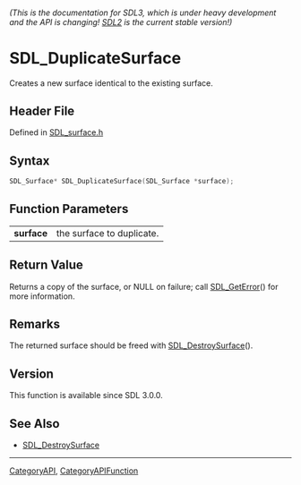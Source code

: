 ###### (This is the documentation for SDL3, which is under heavy development and the API is changing! [SDL2](https://wiki.libsdl.org/SDL2/) is the current stable version!)
# SDL_DuplicateSurface

Creates a new surface identical to the existing surface.

## Header File

Defined in [SDL_surface.h](https://github.com/libsdl-org/SDL/blob/main/include/SDL3/SDL_surface.h)

## Syntax

```c
SDL_Surface* SDL_DuplicateSurface(SDL_Surface *surface);

```

## Function Parameters

|                 |                           |
| --------------- | ------------------------- |
| **surface**     | the surface to duplicate. |

## Return Value

Returns a copy of the surface, or NULL on failure; call
[SDL_GetError](SDL_GetError)() for more information.

## Remarks

The returned surface should be freed with
[SDL_DestroySurface](SDL_DestroySurface)().

## Version

This function is available since SDL 3.0.0.

## See Also

* [SDL_DestroySurface](SDL_DestroySurface)

----
[CategoryAPI](CategoryAPI), [CategoryAPIFunction](CategoryAPIFunction)

